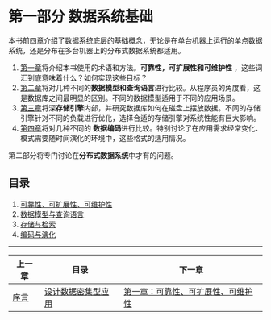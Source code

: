 # 第一部分  数据系统基础 

本书前四章介绍了数据系统底层的基础概念，无论是在单台机器上运行的单点数据系统，还是分布在多台机器上的分布式数据系统都适用。

1. [第一章](ch1.md)将介绍本书使用的术语和方法。**可靠性，可扩展性和可维护性** ，这些词汇到底意味着什么？如何实现这些目标？
2. [第二章](ch2.md)将对几种不同的**数据模型和查询语言**进行比较。从程序员的角度看，这是数据库之间最明显的区别。不同的数据模型适用于不同的应用场景。
3. [第三章](ch3.md)将深**存储引擎**内部，并研究数据库如何在磁盘上摆放数据。不同的存储引擎针对不同的负载进行优化，选择合适的存储引擎对系统性能有巨大影响。
4. [第四章](ch4)将对几种不同的 **数据编码**进行比较。特别讨论了在应用需求经常变化、模式需要随时间演化的环境中，这些格式的适用情况。

第二部分将专门讨论在**分布式数据系统**中才有的问题。



## 目录


1. [可靠性、可扩展性、可维护性](ch1.md)
2. [数据模型与查询语言](ch2.md)
3. [存储与检索](ch3.md)
4. [编码与演化](ch4.md) 




------

| 上一章             | 目录                            | 下一章                                       |
| ------------------ | ------------------------------- | -------------------------------------------- |
| [序言](preface.md) | [设计数据密集型应用](README.md) | [第一章：可靠性、可扩展性、可维护性](ch1.md) |